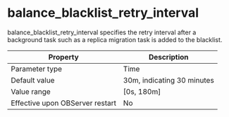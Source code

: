 balance_blacklist_retry_interval 
=====================================================

balance_blacklist_retry_interval specifies the retry interval after a background task such as a replica migration task is added to the blacklist. 


|          **Property**           |      **Description**       |
|---------------------------------|----------------------------|
| Parameter type                  | Time                       |
| Default value                   | 30m, indicating 30 minutes |
| Value range                     | \[0s, 180m\]               |
| Effective upon OBServer restart | No                         |



